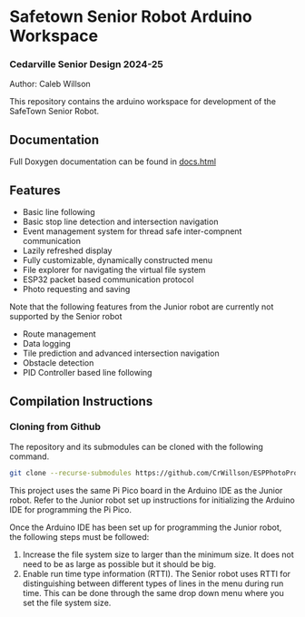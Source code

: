 # Safetown Senior Robot Arduino Workspace
### Cedarville Senior Design 2024-25
Author: Caleb Willson

This repository contains the arduino workspace for development of the SafeTown Senior Robot.

## Documentation
Full Doxygen documentation can be found in [docs.html](./docs.html)

## Features
* Basic line following
* Basic stop line detection and intersection navigation
* Event management system for thread safe inter-compnent communication
* Lazily refreshed display
* Fully customizable, dynamically constructed menu
* File explorer for navigating the virtual file system
* ESP32 packet based communication protocol
* Photo requesting and saving

Note that the following features from the Junior robot are currently not supported by the Senior robot

* Route management
* Data logging
* Tile prediction and advanced intersection navigation
* Obstacle detection
* PID Controller based line following

## Compilation Instructions

### Cloning from Github
The repository and its submodules can be cloned with the following command.

```bash
git clone --recurse-submodules https://github.com/CrWillson/ESPPhotoProcessor.git
```

This project uses the same Pi Pico board in the Arduino IDE as the Junior robot. Refer to the Junior robot set up instructions for initializing the Arduino IDE for programming the Pi Pico.

Once the Arduino IDE has been set up for programming the Junior robot, the following steps must be followed:

1. Increase the file system size to larger than the minimum size. It does not need to be as large as possible but it should be big. 
2. Enable run time type information (RTTI). The Senior robot uses RTTI for distinguishing between different types of lines in the menu during run time. This can be done through the same drop down menu where you set the file system size.

